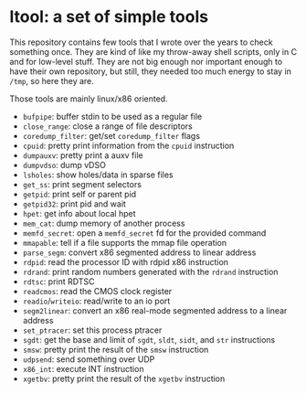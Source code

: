 ltool: a set of simple tools
============================

This repository contains few tools that I wrote over the years to check
something once. They are kind of like my throw-away shell scripts, only in C
and for low-level stuff. They are not big enough nor important enough to have
their own repository, but still, they needed too much energy to stay in `/tmp`,
so here they are.

Those tools are mainly linux/x86 oriented.

 - `bufpipe`: buffer stdin to be used as a regular file
 - `close_range`: close a range of file descriptors
 - `coredump_filter`: get/set `coredump_filter` flags
 - `cpuid`: pretty print information from the `cpuid` instruction
 - `dumpauxv`: pretty print a auxv file
 - `dumpvdso`: dump vDSO
 - `lsholes`: show holes/data in sparse files
 - `get_ss`: print segment selectors
 - `getpid`: print self or parent pid
 - `getpid32`: print pid and wait
 - `hpet`: get info about local hpet
 - `mem_cat`: dump memory of another process
 - `memfd_secret`: open a `memfd_secret` fd for the provided command
 - `mmapable`: tell if a file supports the mmap file operation
 - `parse_segm`: convert x86 segmented address to linear address
 - `rdpid`: read the processor ID with rdpid x86 instruction
 - `rdrand`: print random numbers generated with the `rdrand` instruction
 - `rdtsc`: print RDTSC
 - `readcmos`: read the CMOS clock register
 - `readio`/`writeio`: read/write to an io port
 - `segm2linear`: convert an x86 real-mode segmented address to a linear address
 - `set_ptracer`: set this process ptracer
 - `sgdt`: get the base and limit of `sgdt`, `sldt`, `sidt`, and `str`
   instructions
 - `smsw`: pretty print the result of the `smsw` instruction
 - `udpsend`: send something over UDP
 - `x86_int`: execute INT instruction
 - `xgetbv`: pretty print the result of the `xgetbv` instruction
